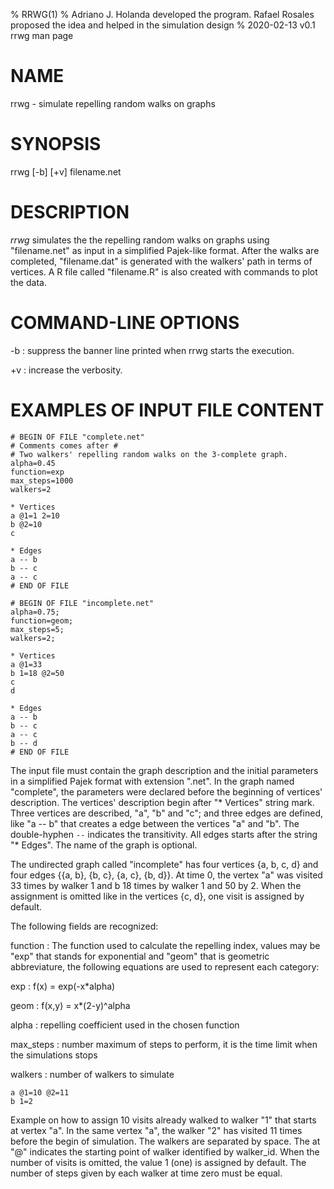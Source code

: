 % RRWG(1)
% Adriano J. Holanda developed the program. Rafael Rosales proposed the idea and helped in the simulation design
% 2020-02-13 v0.1 rrwg man page

# NAME

rrwg - simulate repelling random walks on graphs

# SYNOPSIS

rrwg [-b] [+v] filename.net

# DESCRIPTION

*rrwg* simulates the the repelling random walks on graphs using
"filename.net" as input in a simplified Pajek-like format. After
 the walks are completed, "filename.dat" is generated with the
 walkers' path in terms of vertices. A R file called "filename.R"
 is also created with commands to plot the data.

# COMMAND-LINE OPTIONS
-b
: suppress the banner line printed when rrwg starts the execution.

+v
: increase the verbosity.

# EXAMPLES OF INPUT FILE CONTENT

````
# BEGIN OF FILE "complete.net"
# Comments comes after #
# Two walkers' repelling random walks on the 3-complete graph.
alpha=0.45
function=exp
max_steps=1000
walkers=2

* Vertices
a @1=1 2=10
b @2=10
c

* Edges
a -- b
b -- c
a -- c
# END OF FILE

# BEGIN OF FILE "incomplete.net"
alpha=0.75;
function=geom;
max_steps=5;
walkers=2;

* Vertices
a @1=33
b 1=18 @2=50
c
d

* Edges
a -- b
b -- c
a -- c
b -- d
# END OF FILE
````

The input file must contain the graph description and the initial
parameters in a simplified Pajek format with extension ".net". In the
graph named "complete", the parameters were declared before the
beginning of vertices' description. The vertices' description begin
after "* Vertices" string mark. Three vertices are described, "a", "b"
and "c"; and three edges are defined, like "a -- b" that creates a
edge between the vertices "a" and "b". The double-hyphen `--`
indicates the transitivity. All edges starts after the string
"* Edges". The name of the graph is optional.

The undirected graph called "incomplete" has four vertices {a, b, c,
d} and four edges {{a, b}, {b, c}, {a, c}, {b, d}}. At time 0, the
vertex "a" was visited 33 times by walker 1 and b 18 times
by walker 1 and 50 by 2.  When the assignment is omitted like in the
vertices {c, d}, one visit is assigned by default.

The following fields are recognized:

function
: The function used to calculate the repelling index, values may be "exp" that stands for exponential and
"geom" that is geometric abbreviature, the following equations are used to represent each category:

exp
: f(x) =  exp(-x*alpha)

geom
: f(x,y) =  x*(2-y)^alpha

alpha
: repelling coefficient used in the chosen function

max_steps
: number maximum of steps to perform, it is the time limit when the simulations stops


walkers
: number of walkers to simulate

````
a @1=10 @2=11
b 1=2
````

Example on how to assign 10 visits already walked to walker "1" that
starts at vertex "a".  In the same vertex "a", the walker "2" has
visited 11 times before the begin of simulation. The walkers are
separated by space. The at "@" indicates the starting point of
walker identified by walker_id.  When the number of visits is
omitted, the value 1 (one) is assigned by default. The number
of steps given by each walker at time zero must be equal.
